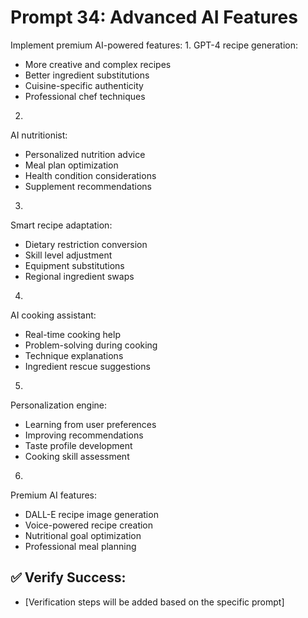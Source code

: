 # Prompt 34: Advanced AI Features

Implement premium AI-powered features:
1.
GPT-4 recipe generation:
 - More creative and complex recipes
 - Better ingredient substitutions
 - Cuisine-specific authenticity
 - Professional chef techniques
2.
AI nutritionist:
 - Personalized nutrition advice
 - Meal plan optimization
 - Health condition considerations
 - Supplement recommendations
3.
Smart recipe adaptation:
 - Dietary restriction conversion
 - Skill level adjustment
 - Equipment substitutions
 - Regional ingredient swaps
4.
AI cooking assistant:
 - Real-time cooking help
 - Problem-solving during cooking
 - Technique explanations
 - Ingredient rescue suggestions
5.
Personalization engine:
 - Learning from user preferences
 - Improving recommendations
 - Taste profile development
 - Cooking skill assessment
6.
Premium AI features:
 - DALL-E recipe image generation
 - Voice-powered recipe creation
 - Nutritional goal optimization
 - Professional meal planning

## ✅ Verify Success:
- [Verification steps will be added based on the specific prompt]
